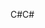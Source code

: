 <span data-ttu-id="aff42-101">C#</span><span class="sxs-lookup"><span data-stu-id="aff42-101">C#</span></span>